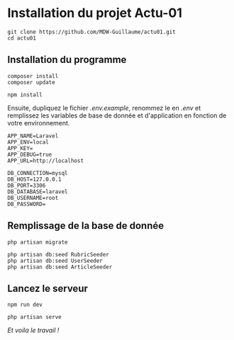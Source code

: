 # Installation du projet Actu-01

``` 
git clone https://github.com/MDW-Guillaume/actu01.git
cd actu01
```

## Installation du programme

```
composer install
composer update
```

```
npm install
```

Ensuite, dupliquez le fichier *.env.example*, renommez le en *.env* et remplissez les variables de base de donnée et d'application en fonction de votre environnement.

```
APP_NAME=Laravel
APP_ENV=local
APP_KEY=
APP_DEBUG=true
APP_URL=http://localhost

DB_CONNECTION=mysql
DB_HOST=127.0.0.1
DB_PORT=3306
DB_DATABASE=laravel
DB_USERNAME=root
DB_PASSWORD=
```

## Remplissage de la base de donnée

```
php artisan migrate
```
```
php artisan db:seed RubricSeeder
php artisan db:seed UserSeeder
php artisan db:seed ArticleSeeder
```

## Lancez le serveur
```
npm run dev
```

```
php artisan serve
```

*Et voila le travail !*



